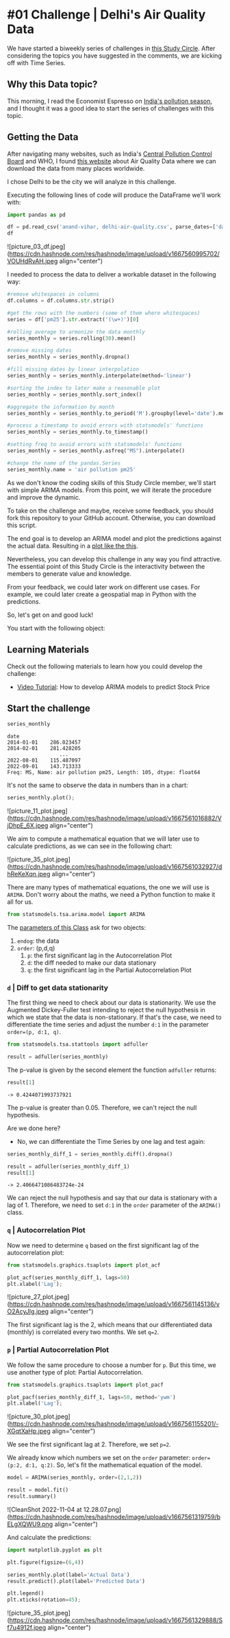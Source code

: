 # #01 Challenge | Delhi's Air Quality Data

We have started a biweekly series of challenges in [this Study Circle](https://community.aigents.co/groups/8461830). After considering the topics you have suggested in the comments, we are kicking off with Time Series.

## Why this Data topic?

This morning, I read the Economist Espresso on [India's pollution season](https://espresso.economist.com/0ef63386fdcb3dc2c2914b319668ff81), and I thought it was a good idea to start the series of challenges with this topic.

## Getting the Data

After navigating many websites, such as India's [Central Pollution Control Board](https://cpcb.nic.in/National-Air-Quality-Index/) and WHO, I found [this website](https://aqicn.org/data-platform/register/) about Air Quality Data where we can download the data from many places worldwide.

I chose Delhi to be the city we will analyze in this challenge.

Executing the following lines of code will produce the DataFrame we'll work with:


```python
import pandas as pd

df = pd.read_csv('anand-vihar, delhi-air-quality.csv', parse_dates=['date'], index_col=0)
df
```


![picture_03_df.jpeg](https://cdn.hashnode.com/res/hashnode/image/upload/v1667560995702/VOUHdRvAH.jpeg align="center")

I needed to process the data to deliver a workable dataset in the following way:


```python
#remove whitespaces in columns
df.columns = df.columns.str.strip()

#get the rows with the numbers (some of them where whitespaces)
series = df['pm25'].str.extract('(\w+)')[0]

#rolling average to armonize the data monthly
series_monthly = series.rolling(30).mean()

#remove missing dates
series_monthly = series_monthly.dropna()

#fill missing dates by linear interpolation
series_monthly = series_monthly.interpolate(method='linear')

#sorting the index to later make a reasonable plot
series_monthly = series_monthly.sort_index()

#aggregate the information by month
series_monthly = series_monthly.to_period('M').groupby(level='date').mean()

#process a timestamp to avoid errors with statsmodels' functions
series_monthly = series_monthly.to_timestamp()

#setting freq to avoid errors with statsmodels' functions
series_monthly = series_monthly.asfreq("MS").interpolate()

#change the name of the pandas.Series
series_monthly.name = 'air pollution pm25'
```

As we don't know the coding skills of this Study Circle member, we'll start with simple ARIMA models. From this point, we will iterate the procedure and improve the dynamic.

To take on the challenge and maybe, receive some feedback, you should fork this repository to your GitHub account. Otherwise, you can download this script.

The end goal is to develop an ARIMA model and plot the predictions against the actual data. Resulting in a [plot like the this](https://github.com/jsulopzs/Aigents-Python-Data-Science-Challenges/blob/master/01%20India%20Air%20Pollution/final_plot.jpg).

Nevertheless, you can develop this challenge in any way you find attractive. The essential point of this Study Circle is the interactivity between the members to generate value and knowledge.

From your feedback, we could later work on different use cases. For example, we could later create a geospatial map in Python with the predictions.

So, let's get on and good luck!

You start with the following object:

## Learning Materials

Check out the following materials to learn how you could develop the challenge:

- [Video Tutorial](https://www.youtube.com/watch?v=gqryqIlvEoM): How to develop ARIMA models to predict Stock Price

## Start the challenge


```python
series_monthly
```




    date
    2014-01-01    286.023457
    2014-02-01    281.428205
                     ...    
    2022-08-01    115.487097
    2022-09-01    143.713333
    Freq: MS, Name: air pollution pm25, Length: 105, dtype: float64



It's not the same to observe the data in numbers than in a chart:


```python
series_monthly.plot();
```


![picture_11_plot.jpeg](https://cdn.hashnode.com/res/hashnode/image/upload/v1667561016882/VjDhpE_6X.jpeg align="center")

We aim to compute a mathematical equation that we will later use to calculate predictions, as we can see in the following chart:


![picture_35_plot.jpeg](https://cdn.hashnode.com/res/hashnode/image/upload/v1667561032927/dhReKeXqn.jpeg align="center")

There are many types of mathematical equations, the one we will use is `ARIMA`. Don't worry about the maths, we need a Python function to make it all for us.


```python
from statsmodels.tsa.arima.model import ARIMA
```

The [parameters of this Class](https://www.statsmodels.org/dev/generated/statsmodels.tsa.arima.model.ARIMA.html) ask for two objects:

1. `endog`: the data
2. `order`: (p,d,q)
    1. `p`: the first significant lag in the Autocorrelation Plot
    2. `d`: the diff needed to make our data stationary
    3. `q`: the first significant lag in the Partial Autocorrelation Plot

### `d` | Diff to get data stationarity

The first thing we need to check about our data is stationarity. We use the Augmented Dickey-Fuller test intending to reject the null hypothesis in which we state that the data is non-stationary. If that's the case, we need to differentiate the time series and adjust the number `d:1` in the parameter `order=(p, d:1, q)`.


```python
from statsmodels.tsa.stattools import adfuller

result = adfuller(series_monthly)
```

The p-value is given by the second element the function `adfuller` returns:


```python
result[1]
```




    -> 0.4244071993737921



The p-value is greater than 0.05. Therefore, we can't reject the null hypothesis.

Are we done here?

- No, we can differentiate the Time Series by one lag and test again:


```python
series_monthly_diff_1 = series_monthly.diff().dropna()

result = adfuller(series_monthly_diff_1)
result[1]
```




    -> 2.4066471086483724e-24



We can reject the null hypothesis and say that our data is stationary with a lag of 1. Therefore, we need to set `d:1` in the `order` parameter of the `ARIMA()` class.

### `q` | Autocorrelation Plot

Now we need to determine `q` based on the first significant lag of the autocorrelation plot:


```python
from statsmodels.graphics.tsaplots import plot_acf

plot_acf(series_monthly_diff_1, lags=50)
plt.xlabel('Lag');
```


![picture_27_plot.jpeg](https://cdn.hashnode.com/res/hashnode/image/upload/v1667561145136/vO2AcyJIg.jpeg align="center")

The first significant lag is the 2, which means that our differentiated data (monthly) is correlated every two months. We set `q=2`.

### `p` | Partial Autocorrelation Plot

We follow the same procedure to choose a number for `p`. But this time, we use another type of plot: Partial Autocorrelation.


```python
from statsmodels.graphics.tsaplots import plot_pacf

plot_pacf(series_monthly_diff_1, lags=50, method='ywm')
plt.xlabel('Lag');
```


![picture_30_plot.jpeg](https://cdn.hashnode.com/res/hashnode/image/upload/v1667561155201/-XGqtXaHp.jpeg align="center")

We see the first significant lag at 2. Therefore, we set `p=2`.

We already know which numbers we set on the `order` parameter: `order=(p:2, d:1, q:2)`. So, let's fit the mathematical equation of the model.


```python
model = ARIMA(series_monthly, order=(2,1,2))

result = model.fit()
result.summary()
```


![CleanShot 2022-11-04 at 12.28.07.png](https://cdn.hashnode.com/res/hashnode/image/upload/v1667561319759/bELgXQWU9.png align="center")

And calculate the predictions:


```python
import matplotlib.pyplot as plt

plt.figure(figsize=(6,4))

series_monthly.plot(label='Actual Data')
result.predict().plot(label='Predicted Data')

plt.legend()
plt.xticks(rotation=45);
```

![picture_35_plot.jpeg](https://cdn.hashnode.com/res/hashnode/image/upload/v1667561329888/Sf7u4912f.jpeg align="center")